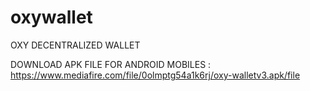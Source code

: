 # oxywallet
OXY DECENTRALIZED WALLET


DOWNLOAD APK FILE FOR ANDROID MOBILES :
https://www.mediafire.com/file/0olmptg54a1k6rj/oxy-walletv3.apk/file

